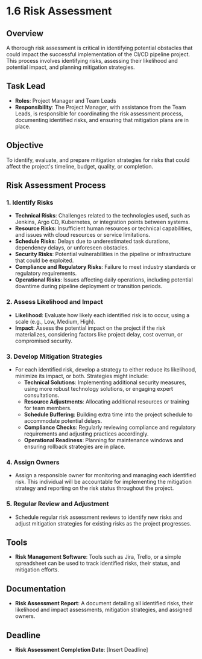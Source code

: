 # 1.6 Risk Assessment

## Overview

A thorough risk assessment is critical in identifying potential obstacles that could impact the successful implementation of the CI/CD pipeline project. This process involves identifying risks, assessing their likelihood and potential impact, and planning mitigation strategies.

## Task Lead

- **Roles**: Project Manager and Team Leads
- **Responsibility**: The Project Manager, with assistance from the Team Leads, is responsible for coordinating the risk assessment process, documenting identified risks, and ensuring that mitigation plans are in place.

## Objective

To identify, evaluate, and prepare mitigation strategies for risks that could affect the project's timeline, budget, quality, or completion.

## Risk Assessment Process

### 1. Identify Risks

- **Technical Risks**: Challenges related to the technologies used, such as Jenkins, Argo CD, Kubernetes, or integration points between systems.
- **Resource Risks**: Insufficient human resources or technical capabilities, and issues with cloud resources or service limitations.
- **Schedule Risks**: Delays due to underestimated task durations, dependency delays, or unforeseen obstacles.
- **Security Risks**: Potential vulnerabilities in the pipeline or infrastructure that could be exploited.
- **Compliance and Regulatory Risks**: Failure to meet industry standards or regulatory requirements.
- **Operational Risks**: Issues affecting daily operations, including potential downtime during pipeline deployment or transition periods.

### 2. Assess Likelihood and Impact

- **Likelihood**: Evaluate how likely each identified risk is to occur, using a scale (e.g., Low, Medium, High).
- **Impact**: Assess the potential impact on the project if the risk materializes, considering factors like project delay, cost overrun, or compromised security.

### 3. Develop Mitigation Strategies

- For each identified risk, develop a strategy to either reduce its likelihood, minimize its impact, or both. Strategies might include:
  - **Technical Solutions**: Implementing additional security measures, using more robust technology solutions, or engaging expert consultations.
  - **Resource Adjustments**: Allocating additional resources or training for team members.
  - **Schedule Buffering**: Building extra time into the project schedule to accommodate potential delays.
  - **Compliance Checks**: Regularly reviewing compliance and regulatory requirements and adjusting practices accordingly.
  - **Operational Readiness**: Planning for maintenance windows and ensuring rollback strategies are in place.

### 4. Assign Owners

- Assign a responsible owner for monitoring and managing each identified risk. This individual will be accountable for implementing the mitigation strategy and reporting on the risk status throughout the project.

### 5. Regular Review and Adjustment

- Schedule regular risk assessment reviews to identify new risks and adjust mitigation strategies for existing risks as the project progresses.

## Tools

- **Risk Management Software**: Tools such as Jira, Trello, or a simple spreadsheet can be used to track identified risks, their status, and mitigation efforts.

## Documentation

- **Risk Assessment Report**: A document detailing all identified risks, their likelihood and impact assessments, mitigation strategies, and assigned owners.

## Deadline

- **Risk Assessment Completion Date**: [Insert Deadline]

